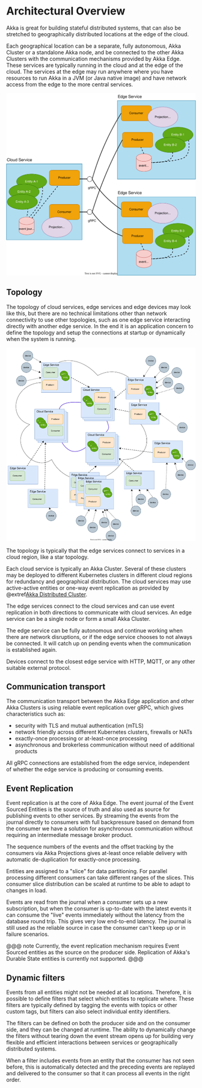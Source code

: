 # Architectural Overview

Akka is great for building stateful distributed systems, that can also be stretched to geographically distributed locations
at the edge of the cloud.

Each geographical location can be a separate, fully autonomous, Akka Cluster or a standalone Akka node, and be connected
to the other Akka Clusters with the communication mechanisms provided by Akka Edge. These services are typically running
in the cloud and at the edge of the cloud. The services at the edge may run anywhere where you have resources to run
Akka in a JVM (or Java native image) and have network access from the edge to the more central services.

![Diagram showing an overview of Akka Edge](images/overview.svg)

## Topology

The topology of cloud services, edge services and edge devices may look like this, but there are no technical
limitations other than network connectivity to use other topologies, such as one edge service interacting directly
with another edge service. In the end it is an application concern to define the topology and setup the connections
at startup or dynamically when the system is running.

![Diagram showing Akka Edge topology](images/edge-topology.svg)

The topology is typically that the edge services connect to services in a cloud region, like a star topology.

Each cloud service is typically an Akka Cluster. Several of these clusters may be deployed to different Kubernetes
clusters in different cloud regions for redundancy and geographical distribution. The cloud services may use
active-active entities or one-way event replication as provided by @extref[Akka Distributed Cluster](akka-distributed-cluster:).

The edge services connect to the cloud services and can use event replication in both directions to communicate with
cloud services. An edge service can be a single node or form a small Akka Cluster.

The edge service can be fully autonomous and continue working when there are network disruptions, or if the
edge service chooses to not always be connected. It will catch up on pending events when the communication is
established again.

Devices connect to the closest edge service with HTTP, MQTT, or any other suitable external protocol. 

## Communication transport

The communication transport between the Akka Edge application and other Akka Clusters is using reliable event replication over gRPC, which
gives characteristics such as:

* security with TLS and mutual authentication (mTLS)
* network friendly across different Kubernetes clusters, firewalls or NATs
* exactly-once processing or at-least-once processing
* asynchronous and brokerless communication without need of additional products

All gRPC connections are established from the edge service, independent of whether the edge service is producing or
consuming events.

## Event Replication

Event replication is at the core of Akka Edge. The event journal of the Event Sourced Entities
is the source of truth and also used as source for publishing events to other services. By streaming
the events from the journal directly to consumers with full backpressure based on demand from the consumer we
have a solution for asynchronous communication without requiring an intermediate message broker product.

The sequence numbers of the events and the offset tracking by the consumers via Akka Projections gives
at-least once reliable delivery with automatic de-duplication for exactly-once processing.

Entities are assigned to a "slice" for data partitioning. For parallel processing different consumers can take
different ranges of the slices. This consumer slice distribution can be scaled at runtime to be able to
adapt to changes in load.

Events are read from the journal when a consumer sets up a new subscription, but when the consumer is up-to-date
with the latest events it can consume the "live" events immediately without the latency from the database
round trip. This gives very low end-to-end latency. The journal is still used as the reliable source in
case the consumer can't keep up or in failure scenarios.

@@@ note
Currently, the event replication mechanism requires Event Sourced entities as the source on the producer side.
Replication of Akka's Durable State entities is currently not supported. 
@@@

## Dynamic filters

Events from all entities might not be needed at all locations. Therefore, it is possible to define filters that
select which entities to replicate where. These filters are typically defined by tagging the events with topics or
other custom tags, but filters can also select individual entity identifiers.

The filters can be defined on both the producer side and on the consumer side, and they can be changed at runtime.
The ability to dynamically change the filters without tearing down the event stream opens up for building
very flexible and efficient interactions between services or geographically distributed systems.

When a filter includes events from an entity that the consumer has not seen before, this is automatically detected
and the preceding events are replayed and delivered to the consumer so that it can process all events in the right
order.
